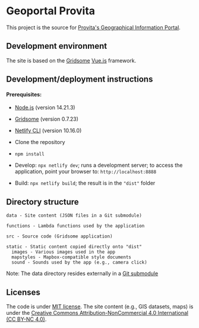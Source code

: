 # Geoportal Provita

This project is the source for [Provita's Geographical Information Portal](https://geoportal.provita.org.ve/).

## Development environment

The site is based on the [Gridsome](https://gridsome.org/) [Vue.js](https://vuejs.org/) framework.

## Development/deployment instructions

#### Prerequisites:
* [Node.js](https://nodejs.org/en/) (version 14.21.3)
* [Gridsome](https://gridsome.org/) (version 0.7.23)
* [Netlify CLI](https://docs.netlify.com/cli/get-started/#installation) (version 10.16.0)

* Clone the repository
* ```npm install```
* Develop: ```npx netlify dev```; runs a development server; to access the application, point your browser to: ```http://localhost:8888```
* Build: ```npx netlify build```; the result is in the ```"dist"``` folder

## Directory structure

```
data - Site content (JSON files in a Git submodule)

functions - Lambda functions used by the application

src - Source code (Gridsome application)

static - Static content copied directly onto "dist"
  images - Various images used in the app
  mapstyles - Mapbox-compatible style documents
  sound - Sounds used by the app (e.g., camera click)
```

Note: The data directory resides externally in a [Git submodule](https://github.com/Provitaonline/geoportal-data)

## Licenses

The code is under [MIT license](https://opensource.org/licenses/MIT). The site content (e.g., GIS datasets, maps) is under the [Creative Commons Attribution-NonCommercial 4.0 International (CC BY-NC 4.0)](https://creativecommons.org/licenses/by-nc/4.0/).
